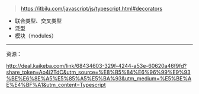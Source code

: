 > https://itbilu.com/javascript/js/typescript.html#decorators

- 联合类型、交叉类型
- 泛型
- 模块（modules）


---

资源：

http://deal.kaikeba.com/link/68434603-329f-4244-a53e-60620a46f9fd?share_token=Ao4i2TdC&utm_source=%E8%B5%84%E6%96%99%E9%93%BE%E6%8E%A5%E5%85%A5%E5%BA%93&utm_medium=%E5%BE%AE%E4%BF%A1&utm_content=Typescript